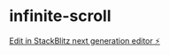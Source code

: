 # infinite-scroll

[Edit in StackBlitz next generation editor ⚡️](https://stackblitz.com/~/github.com/CodeWithSachin/infinite-scroll)